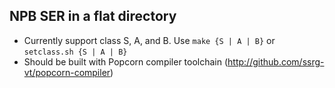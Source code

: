 NPB SER in a flat directory
-----------------------

- Currently support class S, A, and B. Use `make {S | A | B}` or `setclass.sh {S | A | B}`
- Should be built with Popcorn compiler toolchain (http://github.com/ssrg-vt/popcorn-compiler)
